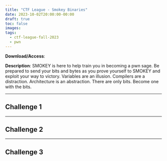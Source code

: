 ```yaml
---
title: "CTF League - Smokey Binaries"
date: 2023-10-02T20:00:00-00:00
draft: true
toc: false
images:
tags:
  - ctf-league-fall-2023
  - pwn
---
```


**Download/Access**:

**Description**: SMOKEY is here to help train you in becoming a pwn sage. Be prepared to send your bits and bytes as you prove yourself to SMOKEY and exploit your way to victory. Variables are an illusion. Compilers are a distraction. Architecture is an abstraction. There are only bits. Become one with the bits.

---

## Challenge 1

---

## Challenge 2

---

## Challenge 3

